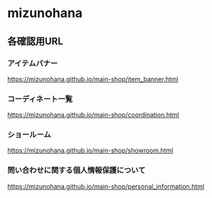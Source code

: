 # mizunohana

## 各確認用URL

### アイテムバナー

https://mizunohana.github.io/main-shop/item_banner.html


### コーディネート一覧

https://mizunohana.github.io/main-shop/coordination.html


### ショールーム
https://mizunohana.github.io/main-shop/showroom.html


### 問い合わせに関する個人情報保護について
https://mizunohana.github.io/main-shop/personal_information.html



